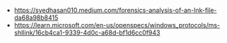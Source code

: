 * https://syedhasan010.medium.com/forensics-analysis-of-an-lnk-file-da68a98b8415
* https://learn.microsoft.com/en-us/openspecs/windows_protocols/ms-shllink/16cb4ca1-9339-4d0c-a68d-bf1d6cc0f943
